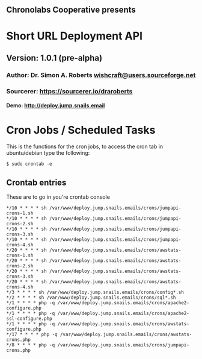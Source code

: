## Chronolabs Cooperative presents

# Short URL Deployment API

## Version: 1.0.1 (pre-alpha)

### Author: Dr. Simon A. Roberts <wishcraft@users.sourceforge.net>

### Sourcerer: https://sourcerer.io/draroberts

#### Demo: http://deploy.jump.snails.email

# Cron Jobs / Scheduled Tasks
This is the functions for the cron jobs, to access the cron tab in ubuntu/debian type the following:

    $ sudo crontab -e
    
## Crontab entries
These are to go in you're crontab console

    */10 * * * * sh /var/www/deploy.jump.snails.emails/crons/jumpapi-crons-1.sh
    */10 * * * * sh /var/www/deploy.jump.snails.emails/crons/jumpapi-crons-2.sh
    */10 * * * * sh /var/www/deploy.jump.snails.emails/crons/jumpapi-crons-3.sh
    */10 * * * * sh /var/www/deploy.jump.snails.emails/crons/jumpapi-crons-4.sh
    */20 * * * * sh /var/www/deploy.jump.snails.emails/crons/awstats-crons-1.sh
    */20 * * * * sh /var/www/deploy.jump.snails.emails/crons/awstats-crons-2.sh
    */20 * * * * sh /var/www/deploy.jump.snails.emails/crons/awstats-crons-3.sh
    */20 * * * * sh /var/www/deploy.jump.snails.emails/crons/awstats-crons-4.sh
    */3 * * * * sh /var/www/deploy.jump.snails.emails/crons/config*.sh
    */2 * * * * sh /var/www/deploy.jump.snails.emails/crons/sql*.sh
    */1 * * * * php -q /var/www/deploy.jump.snails.emails/crons/apache2-configure.php
    */1 * * * * php -q /var/www/deploy.jump.snails.emails/crons/apache2-ssl-configure.php
    */1 * * * * php -q /var/www/deploy.jump.snails.emails/crons/awstats-configure.php
    */17 * * * * php -q /var/www/deploy.jump.snails.emails/crons/awstats-crons.php
    */8 * * * * php -q /var/www/deploy.jump.snails.emails/crons/jumpapi-crons.php
